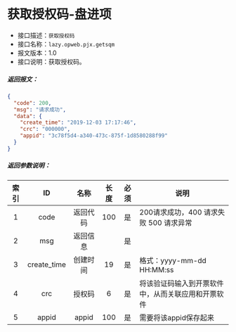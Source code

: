 # 获取授权码-盘进项

- 接口描述：`获取授权码`
- 接口名称：`lazy.opweb.pjx.getsqm`
- 报文版本：1.0
- 接口说明：获取授权码。
##### 返回报文：
```json
{
  "code": 200,
  "msg": "请求成功",
  "data": {
    "create_time": "2019-12-03 17:17:46",
    "crc": "000000",
    "appid": "3c78f5d4-a340-473c-875f-1d8580288f99"
  }
}
```
#####  返回参数说明：
| 索引 |     ID      |   名称   | 长度 | 必须 | 说明                                               |
| :--: | :---------: | :------: | :--: | :--: | -------------------------------------------------- |
|  1   |    code     | 返回代码 | 100  |  是  | 200请求成功，400 请求失败 500 请求异常             |
|  2   |     msg     | 返回信息 |      |  是  |                                                    |
|  3   | create_time | 创建时间 |  19  |  是  | 格式：yyyy-mm-dd HH:MM:ss                          |
|  4   |     crc     |  授权码  |  6   |  是  | 将该验证码输入到开票软件中，从而关联应用和开票软件 |
|  5   |    appid    |  appid   | 100  |  是  | 需要将该appid保存起来                              |